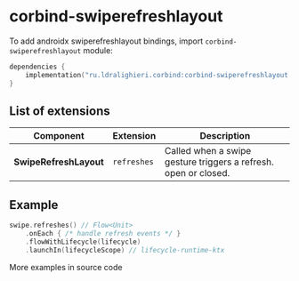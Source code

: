 ﻿
# corbind-swiperefreshlayout

To add androidx swiperefreshlayout bindings, import `corbind-swiperefreshlayout` module:

```kotlin
dependencies {
    implementation("ru.ldralighieri.corbind:corbind-swiperefreshlayout:1.8.0")
}
```

## List of extensions

Component | Extension | Description
--|---|--
**SwipeRefreshLayout** | `refreshes` | Called when a swipe gesture triggers a refresh. open or closed.


## Example

```kotlin
swipe.refreshes() // Flow<Unit>
    .onEach { /* handle refresh events */ }
    .flowWithLifecycle(lifecycle)
    .launchIn(lifecycleScope) // lifecycle-runtime-ktx
```

More examples in source code
